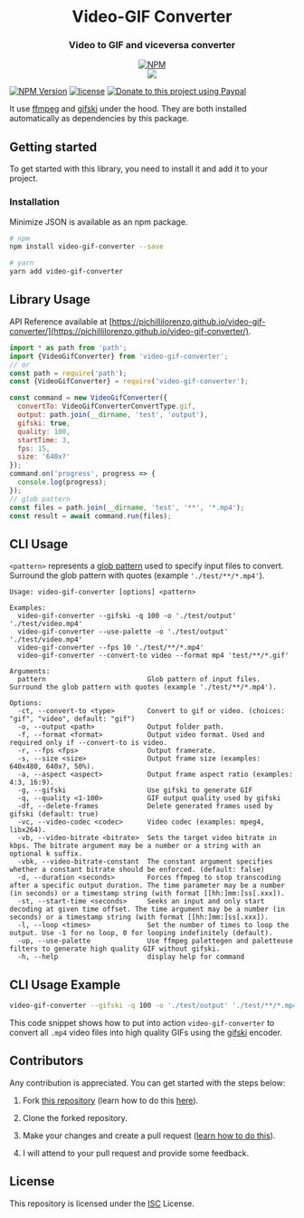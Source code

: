 <div align="center">

# Video-GIF Converter

### Video to GIF and viceversa converter

[![NPM](https://nodei.co/npm/video-gif-converter.png?compact=true)](https://nodei.co/npm/video-gif-converter/)
<br />
[![](https://img.shields.io/npm/dt/video-gif-converter.svg?style=flat-square)](https://www.npmjs.com/package/video-gif-converter)

</div>

[![NPM Version](https://badgen.net/npm/v/video-gif-converter)](https://npmjs.org/package/video-gif-converter)
[![license](https://img.shields.io/github/license/pichillilorenzo/video-gif-converter)](/LICENSE)
[![Donate to this project using Paypal](https://img.shields.io/badge/paypal-donate-yellow.svg)](https://www.paypal.me/LorenzoPichilli)

It use [ffmpeg](https://ffmpeg.org/) and [gifski](https://github.com/ImageOptim/gifski) under the hood. They are both installed automatically as dependencies by this package.

## Getting started

To get started with this library, you need to install it and add it to your project.

### Installation

Minimize JSON is available as an npm package.

```bash
# npm
npm install video-gif-converter --save

# yarn
yarn add video-gif-converter
```

## Library Usage

API Reference available at [https://pichillilorenzo.github.io/video-gif-converter/](https://pichillilorenzo.github.io/video-gif-converter/).

```javascript
import * as path from 'path';
import {VideoGifConverter} from 'video-gif-converter';
// or
const path = require('path');
const {VideoGifConverter} = require('video-gif-converter');

const command = new VideoGifConverter({
  convertTo: VideoGifConverterConvertType.gif,
  output: path.join(__dirname, 'test', 'output'),
  gifski: true,
  quality: 100,
  startTime: 3,
  fps: 15,
  size: '640x?'
});
command.on('progress', progress => {
  console.log(progress);
});
// glob pattern
const files = path.join(__dirname, 'test', '**', '*.mp4');
const result = await command.run(files);
```

## CLI Usage

`<pattern>` represents a [glob pattern](https://www.npmjs.com/package/glob) used to specify input files to convert. Surround the glob pattern with quotes (example `'./test/**/*.mp4'`).

```
Usage: video-gif-converter [options] <pattern>

Examples: 
  video-gif-converter --gifski -q 100 -o './test/output' './test/video.mp4'
  video-gif-converter --use-palette -o './test/output' './test/video.mp4'
  video-gif-converter --fps 10 './test/**/*.mp4'
  video-gif-converter --convert-to video --format mp4 'test/**/*.gif'

Arguments:
  pattern                         Glob pattern of input files. Surround the glob pattern with quotes (example './test/**/*.mp4').

Options:
  -ct, --convert-to <type>        Convert to gif or video. (choices: "gif", "video", default: "gif")
  -o, --output <path>             Output folder path.
  -f, --format <format>           Output video format. Used and required only if --convert-to is video.
  -r, --fps <fps>                 Output framerate.
  -s, --size <size>               Output frame size (examples: 640x480, 640x?, 50%).
  -a, --aspect <aspect>           Output frame aspect ratio (examples: 4:3, 16:9).
  -g, --gifski                    Use gifski to generate GIF
  -q, --quality <1-100>           GIF output quality used by gifski
  -df, --delete-frames            Delete generated frames used by gifski (default: true)
  -vc, --video-codec <codec>      Video codec (examples: mpeg4, libx264).
  -vb, --video-bitrate <bitrate>  Sets the target video bitrate in kbps. The bitrate argument may be a number or a string with an optional k suffix.
  -vbk, --video-bitrate-constant  The constant argument specifies whether a constant bitrate should be enforced. (default: false)
  -d, --duration <seconds>        Forces ffmpeg to stop transcoding after a specific output duration. The time parameter may be a number (in seconds) or a timestamp string (with format [[hh:]mm:]ss[.xxx]).
  -st, --start-time <seconds>     Seeks an input and only start decoding at given time offset. The time argument may be a number (in seconds) or a timestamp string (with format [[hh:]mm:]ss[.xxx]).
  -l, --loop <times>              Set the number of times to loop the output. Use -1 for no loop, 0 for looping indefinitely (default).
  -up, --use-palette              Use ffmpeg palettegen and paletteuse filters to generate high quality GIF without gifski.
  -h, --help                      display help for command
```

## CLI Usage Example

```bash
video-gif-converter --gifski -q 100 -o './test/output' './test/**/*.mp4'
```

This code snippet shows how to put into action `video-gif-converter` to convert all `.mp4` video files into high quality GIFs using the [gifski](https://github.com/ImageOptim/gifski) encoder.

## Contributors

Any contribution is appreciated. You can get started with the steps below:

1. Fork [this repository](https://github.com/pichillilorenzo/video-gif-converter) (learn how to do this [here](https://help.github.com/articles/fork-a-repo)).

2. Clone the forked repository.

3. Make your changes and create a pull request ([learn how to do this](https://docs.github.com/en/github/collaborating-with-issues-and-pull-requests/creating-a-pull-request)).

4. I will attend to your pull request and provide some feedback.

## License

This repository is licensed under the [ISC](LICENSE) License.
